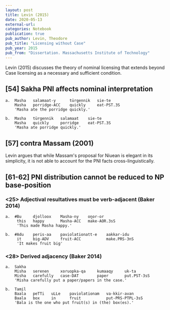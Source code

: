 ```yaml
---
layout: post
title: Levin (2015)
date: 2020-05-13
external-url:
categories: Notebook
publication: true
pub_author: Levin, Theodore
pub_title: "Licensing without Case"
pub_year: 2015
pub_from: "Dissertation. Massachusetts Institute of Technology"
---
```


Levin (2015) discusses the theory of nominal licensing that extends beyond Case licensing as a necessary and sufficient condition.

## [54] Sakha PNI affects nominal interpretation

    a.  Masha   salamaat-y      türgennik   sie-te
        Masha   porridge-ACC    quickly     eat-PST.3S
        'Masha ate the porridge quickly.'

    b.  Masha   türgennik   salamaat    sie-te
        Masha   quickly     porridge    eat-PST.3S
        'Masha ate porridge quickly.'

## [57] contra Massam (2001)

Levin argues that while Massam's proposal for Niuean is elegant in its simplicity, it is not able to account for the PNI facts cross-linguistically.

## [61-62] PNI distribution cannot be reduced to NP base-position

### <25> Adjectival resultatives must be verb-adjacent (Baker 2014)

    a.  #Bu     djolloox    Masha-ny    oŋor-or
         this   happy       Masha-ACC   make-AOR.3sS
         'This made Masha happy.'

    b.  #Adu    peris-aa    paviolationatt-e    aakkar-idu
         it     big-ADV     fruit-ACC           make.PRS-3nS
         'It makes fruit big'

### <28> Derived adjacency (Baker 2014)

    a.  Sakha
        Misha   serenen     xoruopka-qa     kumaaqy     uk-ta
        Misha   carefully   case-DAT        paper       put.PST-3sS
        'Misha carefully put a paper/papers in the case.'

    b.  Tamil
        Baala   peTTi   uLLe    paviolationam   va-kkir-avan
        Baala   box     in      fruit           put-PRS-PTPL-3sS
        'Bala is the one who put fruit(s) in (the) box(es).'
